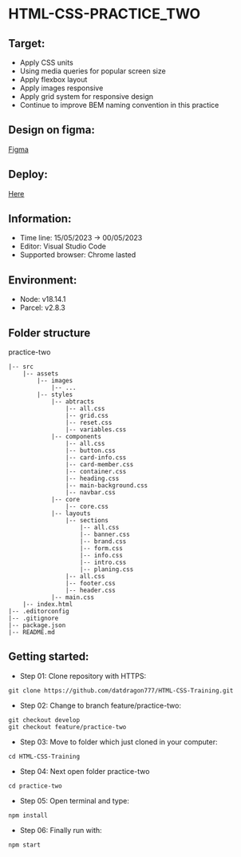 # HTML-CSS-PRACTICE_TWO #

## Target: ##
- Apply CSS units
- Using media queries for popular screen size
- Apply flexbox layout
- Apply images responsive
- Apply grid system for responsive design
- Continue to improve BEM naming convention in this practice

## Design on figma: ##
[Figma](https://www.figma.com/file/tst5tL3prGZKHCP9ASqnHl/NinjaMail-(Community)-(Community)?type=design&node-id=1-362&t=SIFv7b0c0t7jazuv-0)

## Deploy:
[Here](https://delightful-cuchufli-71a816.netlify.app/)

## Information: ##
- Time line: 15/05/2023 -> 00/05/2023
- Editor: Visual Studio Code
- Supported browser: Chrome lasted

## Environment: ##
- Node: v18.14.1
- Parcel: v2.8.3

## Folder structure ##
practice-two
~~~
|-- src
    |-- assets
        |-- images
            |-- ...
        |-- styles
            |-- abtracts
                |-- all.css
                |-- grid.css
                |-- reset.css
                |-- variables.css
            |-- components
                |-- all.css
                |-- button.css
                |-- card-info.css
                |-- card-member.css
                |-- container.css
                |-- heading.css
                |-- main-background.css
                |-- navbar.css
            |-- core
                |-- core.css
            |-- layouts
                |-- sections
                    |-- all.css
                    |-- banner.css
                    |-- brand.css
                    |-- form.css
                    |-- info.css
                    |-- intro.css
                    |-- planing.css
                |-- all.css
                |-- footer.css
                |-- header.css
            |-- main.css
    |-- index.html
|-- .editorconfig
|-- .gitignore
|-- package.json
|-- README.md
~~~


## Getting started:
- Step 01: Clone repository with HTTPS:
~~~
git clone https://github.com/datdragon777/HTML-CSS-Training.git
~~~
- Step 02: Change to branch feature/practice-two:
~~~
git checkout develop
git checkout feature/practice-two
~~~
- Step 03: Move to folder which just cloned in your computer:
~~~
cd HTML-CSS-Training
~~~
- Step 04: Next open folder practice-two
~~~
cd practice-two
~~~
- Step 05: Open terminal and type:
~~~
npm install
~~~
- Step 06: Finally run with:
~~~
npm start
~~~
